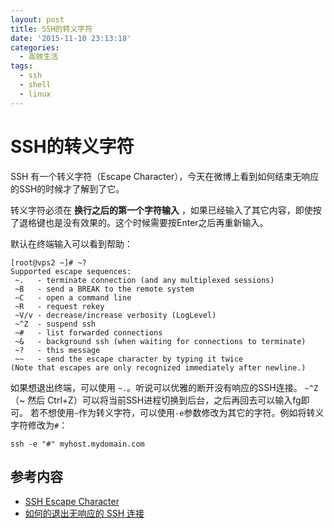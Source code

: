 ```yaml
---
layout: post
title: SSH的转义字符
date: '2015-11-10 23:13:18'
categories:
  - 高效生活
tags:
  - ssh
  - shell
  - linux
---
```


# SSH的转义字符

SSH 有一个转义字符（Escape Character），今天在微博上看到如何结束无响应的SSH的时候才了解到了它。

转义字符必须在 **换行之后的第一个字符输入** ，如果已经输入了其它内容，即使按了退格键也是没有效果的。这个时候需要按Enter之后再重新输入。

默认在终端输入可以看到帮助：

```
[root@vps2 ~]# ~?
Supported escape sequences:
 ~.   - terminate connection (and any multiplexed sessions)
 ~B   - send a BREAK to the remote system
 ~C   - open a command line
 ~R   - request rekey
 ~V/v - decrease/increase verbosity (LogLevel)
 ~^Z  - suspend ssh
 ~#   - list forwarded connections
 ~&   - background ssh (when waiting for connections to terminate)
 ~?   - this message
 ~~   - send the escape character by typing it twice
(Note that escapes are only recognized immediately after newline.)
```

如果想退出终端，可以使用 `~.`。听说可以优雅的断开没有响应的SSH连接。
`~^Z`（~ 然后 Ctrl+Z）可以将当前SSH进程切换到后台，之后再回去可以输入fg即可。
若不想使用`~`作为转义字符，可以使用`-e`参数修改为其它的字符。例如将转义字符修改为`#`：

```
ssh -e "#" myhost.mydomain.com
```

## 参考内容

+ [SSH Escape Character](http://dada.tw/2008/01/02/73/)
+ [如何的退出无响应的 SSH 连接](http://blogread.cn/it/article/6724)
